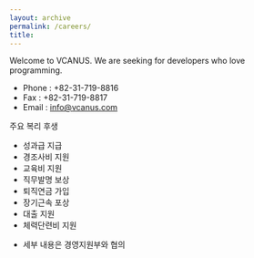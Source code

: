 ```yaml
---
layout: archive
permalink: /careers/
title: 
---
```


Welcome to VCANUS.
We are seeking for developers who love programming.

 - Phone : +82-31-719-8816
 - Fax : +82-31-719-8817
 - Email : info@vcanus.com

주요 복리 후생
- 성과급 지급
- 경조사비 지원
- 교육비 지원
- 직무발명 보상
- 퇴직연금 가입
- 장기근속 포상
- 대출 지원
- 체력단련비 지원
* 세부 내용은 경영지원부와 협의

